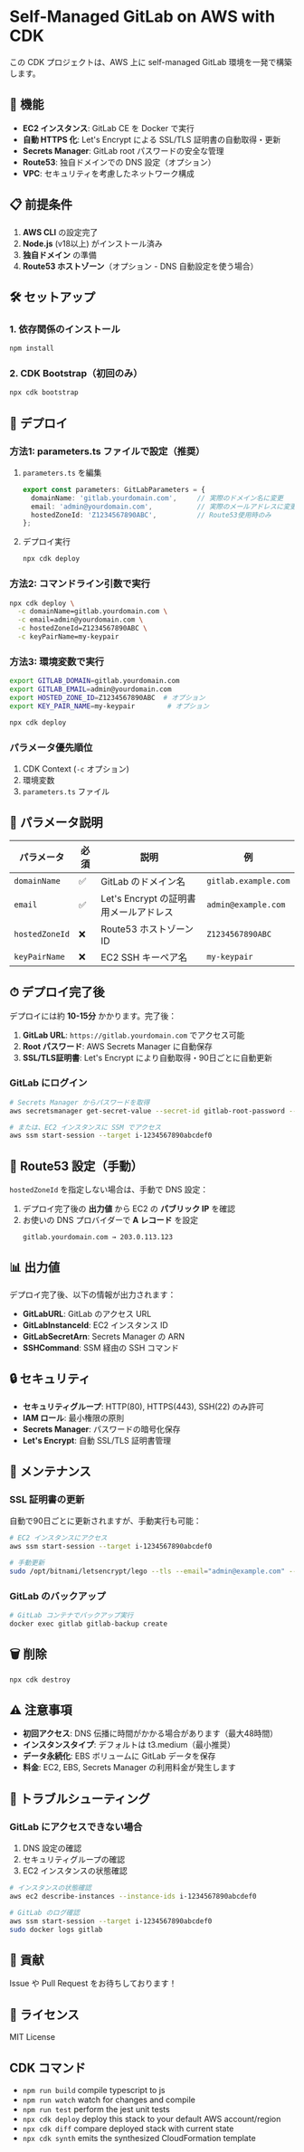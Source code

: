 # Self-Managed GitLab on AWS with CDK

この CDK プロジェクトは、AWS 上に self-managed GitLab 環境を一発で構築します。

## 🚀 機能

- **EC2 インスタンス**: GitLab CE を Docker で実行
- **自動 HTTPS 化**: Let's Encrypt による SSL/TLS 証明書の自動取得・更新
- **Secrets Manager**: GitLab root パスワードの安全な管理
- **Route53**: 独自ドメインでの DNS 設定（オプション）
- **VPC**: セキュリティを考慮したネットワーク構成

## 📋 前提条件

1. **AWS CLI** の設定完了
2. **Node.js** (v18以上) がインストール済み
3. **独自ドメイン** の準備
4. **Route53 ホストゾーン**（オプション - DNS 自動設定を使う場合）

## 🛠 セットアップ

### 1. 依存関係のインストール

```bash
npm install
```

### 2. CDK Bootstrap（初回のみ）

```bash
npx cdk bootstrap
```

## 🚀 デプロイ

### 方法1: parameters.ts ファイルで設定（推奨）

1. `parameters.ts` を編集
   ```typescript
   export const parameters: GitLabParameters = {
     domainName: 'gitlab.yourdomain.com',     // 実際のドメイン名に変更
     email: 'admin@yourdomain.com',           // 実際のメールアドレスに変更
     hostedZoneId: 'Z1234567890ABC',          // Route53使用時のみ
   };
   ```

2. デプロイ実行
   ```bash
   npx cdk deploy
   ```

### 方法2: コマンドライン引数で実行

```bash
npx cdk deploy \
  -c domainName=gitlab.yourdomain.com \
  -c email=admin@yourdomain.com \
  -c hostedZoneId=Z1234567890ABC \
  -c keyPairName=my-keypair
```

### 方法3: 環境変数で実行

```bash
export GITLAB_DOMAIN=gitlab.yourdomain.com
export GITLAB_EMAIL=admin@yourdomain.com
export HOSTED_ZONE_ID=Z1234567890ABC  # オプション
export KEY_PAIR_NAME=my-keypair        # オプション

npx cdk deploy
```

### パラメータ優先順位

1. CDK Context (`-c` オプション)
2. 環境変数
3. `parameters.ts` ファイル

## 📝 パラメータ説明

| パラメータ | 必須 | 説明 | 例 |
|-----------|------|------|-----|
| `domainName` | ✅ | GitLab のドメイン名 | `gitlab.example.com` |
| `email` | ✅ | Let's Encrypt の証明書用メールアドレス | `admin@example.com` |
| `hostedZoneId` | ❌ | Route53 ホストゾーン ID | `Z1234567890ABC` |
| `keyPairName` | ❌ | EC2 SSH キーペア名 | `my-keypair` |

## ⏱ デプロイ完了後

デプロイには約 **10-15分** かかります。完了後：

1. **GitLab URL**: `https://gitlab.yourdomain.com` でアクセス可能
2. **Root パスワード**: AWS Secrets Manager に自動保存
3. **SSL/TLS証明書**: Let's Encrypt により自動取得・90日ごとに自動更新

### GitLab にログイン

```bash
# Secrets Manager からパスワードを取得
aws secretsmanager get-secret-value --secret-id gitlab-root-password --query 'SecretString' --output text

# または、EC2 インスタンスに SSM でアクセス
aws ssm start-session --target i-1234567890abcdef0
```

## 🔧 Route53 設定（手動）

`hostedZoneId` を指定しない場合は、手動で DNS 設定：

1. デプロイ完了後の **出力値** から EC2 の **パブリック IP** を確認
2. お使いの DNS プロバイダーで **A レコード** を設定
   ```
   gitlab.yourdomain.com → 203.0.113.123
   ```

## 📊 出力値

デプロイ完了後、以下の情報が出力されます：

- **GitLabURL**: GitLab のアクセス URL
- **GitLabInstanceId**: EC2 インスタンス ID
- **GitLabSecretArn**: Secrets Manager の ARN
- **SSHCommand**: SSM 経由の SSH コマンド

## 🔒 セキュリティ

- **セキュリティグループ**: HTTP(80), HTTPS(443), SSH(22) のみ許可
- **IAM ロール**: 最小権限の原則
- **Secrets Manager**: パスワードの暗号化保存
- **Let's Encrypt**: 自動 SSL/TLS 証明書管理

## 🔄 メンテナンス

### SSL 証明書の更新

自動で90日ごとに更新されますが、手動実行も可能：

```bash
# EC2 インスタンスにアクセス
aws ssm start-session --target i-1234567890abcdef0

# 手動更新
sudo /opt/bitnami/letsencrypt/lego --tls --email="admin@example.com" --domains="gitlab.example.com" --path="/opt/bitnami/letsencrypt" renew
```

### GitLab のバックアップ

```bash
# GitLab コンテナでバックアップ実行
docker exec gitlab gitlab-backup create
```

## 🗑 削除

```bash
npx cdk destroy
```

## ⚠️ 注意事項

- **初回アクセス**: DNS 伝播に時間がかかる場合があります（最大48時間）
- **インスタンスタイプ**: デフォルトは t3.medium（最小推奨）
- **データ永続化**: EBS ボリュームに GitLab データを保存
- **料金**: EC2, EBS, Secrets Manager の利用料金が発生します

## 🐛 トラブルシューティング

### GitLab にアクセスできない場合

1. DNS 設定の確認
2. セキュリティグループの確認
3. EC2 インスタンスの状態確認

```bash
# インスタンスの状態確認
aws ec2 describe-instances --instance-ids i-1234567890abcdef0

# GitLab のログ確認
aws ssm start-session --target i-1234567890abcdef0
sudo docker logs gitlab
```

## 🤝 貢献

Issue や Pull Request をお待ちしております！

## 📄 ライセンス

MIT License

## CDK コマンド

* `npm run build`   compile typescript to js
* `npm run watch`   watch for changes and compile
* `npm run test`    perform the jest unit tests
* `npx cdk deploy`  deploy this stack to your default AWS account/region
* `npx cdk diff`    compare deployed stack with current state
* `npx cdk synth`   emits the synthesized CloudFormation template
